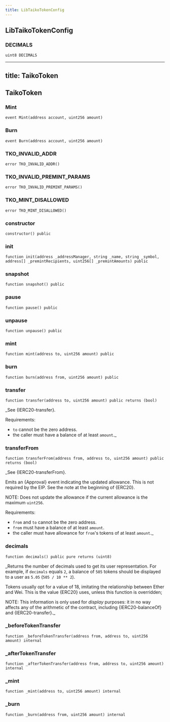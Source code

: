 ```yaml
---
title: LibTaikoTokenConfig
---
```


## LibTaikoTokenConfig

### DECIMALS

```solidity
uint8 DECIMALS
```

---

## title: TaikoToken

## TaikoToken

### Mint

```solidity
event Mint(address account, uint256 amount)
```

### Burn

```solidity
event Burn(address account, uint256 amount)
```

### TKO_INVALID_ADDR

```solidity
error TKO_INVALID_ADDR()
```

### TKO_INVALID_PREMINT_PARAMS

```solidity
error TKO_INVALID_PREMINT_PARAMS()
```

### TKO_MINT_DISALLOWED

```solidity
error TKO_MINT_DISALLOWED()
```

### constructor

```solidity
constructor() public
```

### init

```solidity
function init(address _addressManager, string _name, string _symbol, address[] _premintRecipients, uint256[] _premintAmounts) public
```

### snapshot

```solidity
function snapshot() public
```

### pause

```solidity
function pause() public
```

### unpause

```solidity
function unpause() public
```

### mint

```solidity
function mint(address to, uint256 amount) public
```

### burn

```solidity
function burn(address from, uint256 amount) public
```

### transfer

```solidity
function transfer(address to, uint256 amount) public returns (bool)
```

\_See {IERC20-transfer}.

Requirements:

- `to` cannot be the zero address.
- the caller must have a balance of at least `amount`.\_

### transferFrom

```solidity
function transferFrom(address from, address to, uint256 amount) public returns (bool)
```

\_See {IERC20-transferFrom}.

Emits an {Approval} event indicating the updated allowance. This is not
required by the EIP. See the note at the beginning of {ERC20}.

NOTE: Does not update the allowance if the current allowance
is the maximum `uint256`.

Requirements:

- `from` and `to` cannot be the zero address.
- `from` must have a balance of at least `amount`.
- the caller must have allowance for `from`'s tokens of at least
  `amount`.\_

### decimals

```solidity
function decimals() public pure returns (uint8)
```

\_Returns the number of decimals used to get its user representation.
For example, if `decimals` equals `2`, a balance of `505` tokens should
be displayed to a user as `5.05` (`505 / 10 ** 2`).

Tokens usually opt for a value of 18, imitating the relationship between
Ether and Wei. This is the value {ERC20} uses, unless this function is
overridden;

NOTE: This information is only used for _display_ purposes: it in
no way affects any of the arithmetic of the contract, including
{IERC20-balanceOf} and {IERC20-transfer}.\_

### \_beforeTokenTransfer

```solidity
function _beforeTokenTransfer(address from, address to, uint256 amount) internal
```

### \_afterTokenTransfer

```solidity
function _afterTokenTransfer(address from, address to, uint256 amount) internal
```

### \_mint

```solidity
function _mint(address to, uint256 amount) internal
```

### \_burn

```solidity
function _burn(address from, uint256 amount) internal
```
